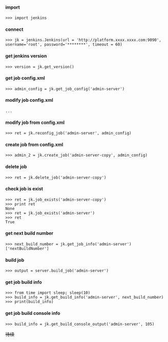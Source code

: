<!--
author: hack0072008
head: http://www.etcunion.com/static/logo1_128x128.jpg
date: 2018-12-04
title: jenkins的restFul Api
tags: python,jenkins
images: http://www.etcunion.com/static/logo1_128x128.jpg
category: jenkins
status: publish
summary: python api操作jenkins
-->




#### import
    >>> import jenkins

#### connect
    >>> jk = jenkins.Jenkins(url = 'http://platform.xxxx.xxxx.com:9090', username='root', password='********', timeout = 60)

#### get jenkins version
    >>> version = jk.get_version()

#### get job config.xml
    >>> admin_config = jk.get_job_config('admin-server')

#### modify job config.xml
    ...

#### modify job from config.xml
    >>> ret = jk.reconfig_job('admin-server', admin_config)

#### create job from config.xml
    >>> admin_2 = jk.create_job('admin-server-copy', admin_config)

#### delete job
    >>> ret = jk.delete_job('admin-server-copy')

#### check job is exist
    >>> ret = jk.job_exists('admin-server-copy')
    >>> print ret
    None
    >>> ret = jk.job_exists('admin-server')
    >>> ret
    True

#### get next build number
    >>> next_build_number = jk.get_job_info('admin-server')['nextBuildNumber']

#### build job
    >>> output = server.build_job('admin-server')

#### get job build info
    >>> from time import sleep; sleep(10)
    >>> build_info = jk.get_build_info('admin-server', next_build_number)
    >>> print(build_info)

#### get job build console info
    >>> build_info = jk.get_build_console_output('admin-server', 105)

~~待续~~






